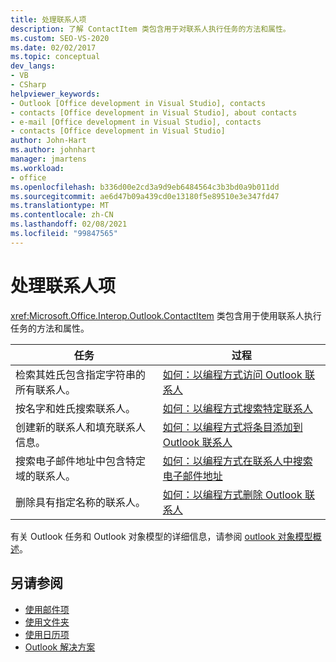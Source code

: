 ```yaml
---
title: 处理联系人项
description: 了解 ContactItem 类包含用于对联系人执行任务的方法和属性。
ms.custom: SEO-VS-2020
ms.date: 02/02/2017
ms.topic: conceptual
dev_langs:
- VB
- CSharp
helpviewer_keywords:
- Outlook [Office development in Visual Studio], contacts
- contacts [Office development in Visual Studio], about contacts
- e-mail [Office development in Visual Studio], contacts
- contacts [Office development in Visual Studio]
author: John-Hart
ms.author: johnhart
manager: jmartens
ms.workload:
- office
ms.openlocfilehash: b336d00e2cd3a9d9eb6484564c3b3bd0a9b011dd
ms.sourcegitcommit: ae6d47b09a439cd0e13180f5e89510e3e347fd47
ms.translationtype: MT
ms.contentlocale: zh-CN
ms.lasthandoff: 02/08/2021
ms.locfileid: "99847565"
---
```

# <a name="work-with-contact-items"></a>处理联系人项
  <xref:Microsoft.Office.Interop.Outlook.ContactItem> 类包含用于使用联系人执行任务的方法和属性。

|任务|过程|
|----------|---------------|
|检索其姓氏包含指定字符串的所有联系人。|[如何：以编程方式访问 Outlook 联系人](../vsto/how-to-programmatically-access-outlook-contacts.md)|
|按名字和姓氏搜索联系人。|[如何：以编程方式搜索特定联系人](../vsto/how-to-programmatically-search-for-a-specific-contact.md)|
|创建新的联系人和填充联系人信息。|[如何：以编程方式将条目添加到 Outlook 联系人](../vsto/how-to-programmatically-add-an-entry-to-outlook-contacts.md)|
|搜索电子邮件地址中包含特定域的联系人。|[如何：以编程方式在联系人中搜索电子邮件地址](../vsto/how-to-programmatically-search-for-an-e-mail-address-in-contacts.md)|
|删除具有指定名称的联系人。|[如何：以编程方式删除 Outlook 联系人](../vsto/how-to-programmatically-delete-outlook-contacts.md)|

 有关 Outlook 任务和 Outlook 对象模型的详细信息，请参阅 [outlook 对象模型概述](../vsto/outlook-object-model-overview.md)。

## <a name="see-also"></a>另请参阅
- [使用邮件项](../vsto/working-with-mail-items.md)
- [使用文件夹](../vsto/working-with-folders.md)
- [使用日历项](../vsto/working-with-calendar-items.md)
- [Outlook 解决方案](../vsto/outlook-solutions.md)
